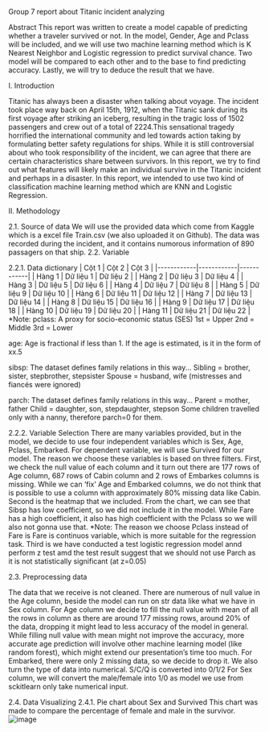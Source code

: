 Group 7 report about Titanic incident analyzing

Abstract 
This report was written to create a model capable of predicting whether a traveler survived or not. In the model, Gender, Age and Pclass will be included, and we will use two machine learning method which is K Nearest Neighbor and Logistic regression to predict survival chance. Two model will be compared to each other and to the base to find predicting accuracy. Lastly, we will try to deduce the result that we have.

I.	Introduction

Titanic has always been a disaster when talking about voyage. The incident took place way back on April 15th, 1912, when the Titanic sank during its first voyage after striking an iceberg, resulting in the tragic loss of 1502 passengers and crew out of a total of 2224.This sensational tragedy horrified the international community and led towards action taking by formulating better safety regulations for ships. While it is still controversial about who took responsibility of the incident, we can agree that there are certain characteristics share between survivors. In this report, we try to find out what features will likely make an individual survive in the Titanic incident and perhaps in a disaster.
In this report, we intended to use two kind of classification machine learning method which are KNN and Logistic Regression.

II. Methodology

2.1. Source of data
We will use the provided data which come from Kaggle which is a excel file Train.csv (we also uploaded it on Github). The data was recorded during the incident, and it contains numorous information of 890 passagers on that ship. 
2.2. Variable

2.2.1. Data dictionary
| Cột 1      | Cột 2      | Cột 3      |
|------------|------------|------------|
| Hàng 1     | Dữ liệu 1  | Dữ liệu 2  |
| Hàng 2     | Dữ liệu 3  | Dữ liệu 4  |
| Hàng 3     | Dữ liệu 5  | Dữ liệu 6  |
| Hàng 4     | Dữ liệu 7  | Dữ liệu 8  |
| Hàng 5     | Dữ liệu 9  | Dữ liệu 10 |
| Hàng 6     | Dữ liệu 11 | Dữ liệu 12 |
| Hàng 7     | Dữ liệu 13 | Dữ liệu 14 |
| Hàng 8     | Dữ liệu 15 | Dữ liệu 16 |
| Hàng 9     | Dữ liệu 17 | Dữ liệu 18 |
| Hàng 10    | Dữ liệu 19 | Dữ liệu 20 |
| Hàng 11    | Dữ liệu 21 | Dữ liệu 22 |
<br>
*Note: 
pclass: A proxy for socio-economic status (SES)
1st = Upper
2nd = Middle
3rd = Lower

age: Age is fractional if less than 1. If the age is estimated, is it in the form of xx.5

sibsp: The dataset defines family relations in this way...
Sibling = brother, sister, stepbrother, stepsister
Spouse = husband, wife (mistresses and fiancés were ignored)

parch: The dataset defines family relations in this way...
Parent = mother, father
Child = daughter, son, stepdaughter, stepson
Some children travelled only with a nanny, therefore parch=0 for them.

2.2.2. Variable Selection
There are many variables provided, but in the model, we decide to use four independent variables which is Sex, Age, Pclass, Embarked. For dependent variable, we will use Survived for our model. 
The reason we choose these variables is based on three filters. 
First, we check the null value of each column and it turn out there are 177 rows of Age column, 687 rows of Cabin column and 2 rows of Embarkes columns is missing. While we can ‘fix’ Age and Embarked columns, we do not think that is possible to use a column with approximately 80% missing data like Cabin.
Second is the heatmap that we included. From the chart, we can see that Sibsp has low coefficient, so we did not include it in the model. While Fare has a high coefficient, it also has high coefficient with the Pclass so we will also not gonna use that.
*Note: The reason we choose Pclass instead of Fare is Fare is continuos variable, which is more suitable for the regression task.
Third is we have conducted a test logistic regression model annd perform z test amd the test result suggest that we should not use Parch as it is not statistically significant (at z=0.05)

2.3. Preprocessing data

The data that we receive is not cleaned. There are numerous of null value in the Age column, beside the model can run on str data like what we have in Sex column.
For Age column we decide to fill the null value with mean of all the rows in column as there are around 177 missing rows, around 20% of the data, dropping it might lead to less accuracy of the model in general. While filling null value with mean might not improve the accuracy, more accurate age prediction will involve other machine learning model (like random forest), which might extend our presentation’s time too much. 
For Embarked, there were only 2 missing data, so we decide to drop it. We also turn the type of data into numerical. S/C/Q is converted into 0/1/2
For Sex column, we will convert the male/female into 1/0 as model we use from sckitlearn only take numerical input.

2.4. Data Visualizing
2.4.1. Pie chart about Sex and Survived
This chart was made to compare the percentage of female and male in the survivor.
<br>
![image](https://github.com/user-attachments/assets/c24de14d-1e92-48da-a488-18c2f90a8130)
